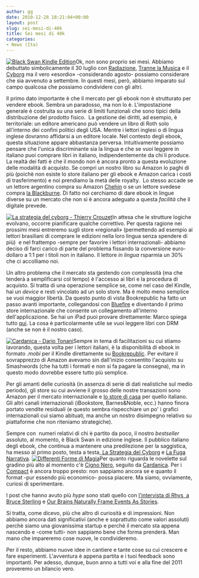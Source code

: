 ```yaml
---
author: gg
date: 2010-12-28 18:21:04+00:00
layout: post
slug: sei-mesi-di-40k
title: Sei mesi di 40k
categories:
- News (Ita)
---
```


[![Black Swan Kindle Edition](http://www.40kbooks.com/wp-content/uploads/bske.jpg)](http://www.40kbooks.com/?page_id=133&category=13&product_id=3)Ok, non sono proprio sei mesi. Abbiamo debuttato simbolicamente il 30 luglio con [Radiazione](http://www.40kbooks.com/?page_id=133&category=14&product_id=26), [Tranne la Musica](http://www.40kbooks.com/?page_id=133&category=14&product_id=27) e il [Cyborg](http://www.40kbooks.com/?p=1339) ma il vero «esordio» -considerando agosto- possiamo considerare che sia avvenuto a settembre.
In questi mesi, però, abbiamo imparato sul campo qualcosa che possiamo condividere con gli altri.

Il primo dato importante è che il mercato per gli ebook non è strutturato per vendere ebook. Sembra un paradosso, ma non lo è. L'impostazione generale è costruita su una serie di limiti funzionali che sono tipici della distribuzione del prodotto fisico.  La gestione dei diritti, ad esempio, è territoriale: un editore americano può vendere un libro di Roth solo all'interno dei confini politici degli USA. Mentre i lettori inglesi o di lingua inglese dovranno affidarsi a un editore locale.
Nel contesto degli ebook, questa situazione appare abbastanza perversa. Intuitivamente possiamo pensare che l'unica discriminante sia la lingua e che se vuoi leggere in italiano puoi comprare libri in italiano, indipendentemente da chi li produce. La realtà dei fatti è che il mondo non è ancora pronto a questa evoluzione delle modalità di acquisto. Se compri un nostro libro su Amazon lo paghi di più (poichè non esiste lo store italiano per gli ebook e Amazon carica i costi di trasferimento) e noi prendiamo la metà delle royalty.  Lo stesso accade se un lettore argentino compra su Amazon [Chehin](http://www.40kbooks.com/?page_id=133&category=14&product_id=31) o se un lettore svedese compra [la Blackburne](http://www.40kbooks.com/?page_id=133&category=7&product_id=43).
Di fatto noi cerchiamo di dare ebook in lingue diverse su un mercato che non si è ancora adeguato a questa _facilità_ che il digitale prevede.

[![La strategia del cyborg - Thierry Crouzet](http://www.40kbooks.com/wp-content/uploads/strategie-crouzet_It_t.jpg)](http://www.40kbooks.com/?p=1339)In attesa che le strutture logiche evolvano, occorre pianificare qualche correttivo. Per questa ragione nei prossimi mesi entreremo sugli store «regionali» (permettendo ad esempio ai lettori brasiliani di comprare le edizioni nella loro lingua senza spendere di più)  e nel frattempo -sempre per favorire i lettori internazionali- abbiamo deciso di farci carico di parte del problema fissando la conversione euro-dollaro a 1:1 per i titoli non in italiano. Il lettore _in lingua_ rsparmia un 30% che ci accolliamo noi.

Un altro problema che il mercato sta gestendo con complessità (ma che tenderà a semplificarsi col tempo) è l'accesso ai libri e la procedura di acquisto. Si tratta di una operazione semplice se, come nel caso del Kindle, hai un _device_ e resti vincolato ad un solo store. Ma è molto meno semplice se vuoi maggior libertà. Da questo punto di vista Bookrepublic ha fatto un passo avanti importante, collegandosi con [Bluefire](http://itunes.apple.com/it/app/bluefire-reader/id394275498?mt=8) e diventando il primo store internazionale che consente un collegamento all'interno dell'applicazione. Se hai un iPad puoi provare direttamente: Marco spiega tutto [qui](http://blog.bookrepublic.it/2010/12/25/bookrepublic-bluefire-e-lipad/). La cosa è particolarmente utile se vuoi leggere libri con DRM (anche se non è il nostro caso).

[![Cardanica - Dario Tonani](http://www.40kbooks.com/wp-content/uploads/cardanica_it_t.jpg)](http://www.40kbooks.com/?p=1890)Sempre in tema di facilitazioni su cui stiamo lavorando, questa volta per i lettori italiani, è la disponibilità di ebook in formato _.mobi_ per il Kindle direttamente su [Bookrepublic](http://www.bookrepublic.it/). Per evitare il sovrapprezzo di Amazon avevamo sin dall'inizio consentito l'acquisto su Smashwords (che ha tutti i formati e non si fa pagare la consegna), ma in questo modo dovrebbe essere tutto più semplice.

Per gli amanti delle curiosità (in assenza di serie di dati realistiche sul medio periodo), gli store su cui avviene il grosso delle nostre transazioni sono Amazon per il mercato internazionale e [lo store di casa](http://www.bookrepublic.it/) per quello italiano. Gli altri canali internazionali (iBookstore, Barnes&Noble, ecc.) hanno finora portato vendite residuali (e questo sembra rispecchiare un po' i grafici internazionali cui siamo abituati, ma anche un nostro disimpegno relativo su piattaforme che non riteniamo strategiche).

Sempre con  numeri relativi di chi è partito da poco, il nostro _bestseller_ assoluto, al momento, è Black Swan in edizione inglese. Il pubblico italiano degli ebook, che continua a mantenere una predilezione per la saggistica, ha messo al primo posto, testa a testa,[ La Strategia del Cyborg](http://www.40kbooks.com/?p=1339) e [La Fuga Narrativa](http://www.40kbooks.com/?page_id=133&category=7&product_id=29).
[![Differenti Forme di Magia](http://www.40kbooks.com/wp-content/uploads/40kCompact_i_1_t.jpg)](http://www.40kbooks.com/?p=2756)Per quanto riguarda le novelette sul gradino più alto al momento c'è [Cigno Nero](http://www.40kbooks.com/?page_id=133&category=14&product_id=14), seguito da [Cardanica](http://www.40kbooks.com/?p=1890).
Per i [Compact](http://www.40kbooks.com/?p=2756) è ancora troppo presto: non sappiamo ancora se e quanto il format -pur essendo più economico- possa piacere. Ma siamo, ovviamente, curiosi di sperimentare.

I post che hanno avuto più _hype_ sono stati quello con [l'intervista di Rhys  a Bruce Sterling](http://www.40kbooks.com/?p=1769) e [Our Brains Naturally Frame Events As Stories](http://www.40kbooks.com/?p=2176).

Si tratta, come dicevo, più che altro di curiosità e di impressioni. Non abbiamo ancora dati significativi (anche e soprattutto come valori assoluti) perchè siamo una giovanissima startup e perchè il mercato sta appena nascendo e -come tutti- non sappiamo bene che forma prenderà. Man mano che impareremo cose nuove, le condivideremo.

Per il resto, abbiamo nuove idee in cantiere e tante cose su cui crescere e fare esperimenti. L'avventura è appena partita e i tuoi feedback sono importanti. Per adesso, dunque, buon anno a tutti voi e alla fine del 2011 proveremo un bilancio vero.
